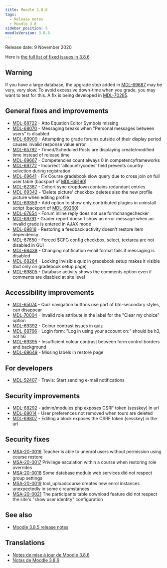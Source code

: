 ```yaml
---
title: Moodle 3.8.6
tags:
  - Release notes
  - Moodle 3.8
sidebar_position: 6
moodleVersion: 3.8.6
---
```


Release date: 9 November 2020

Here is [the full list of fixed issues in 3.8.6](https://tracker.moodle.org/secure/IssueNavigator!executeAdvanced.jspa?jqlQuery=project+%3D+mdl+AND+resolution+%3D+fixed+AND+fixVersion+in+%28%223.8.6%22%29+ORDER+BY+priority+DESC&runQuery=true&clear=true).

## Warning

If you have a large database, the upgrade step added in [MDL-69687](https://tracker.moodle.org/browse/MDL-69687) may be very, very slow. To avoid excessive down-time when you grade, you may want to test for this. A fix is being developed in [MDL-70285](https://tracker.moodle.org/browse/MDL-70285).

## General fixes and improvements

- [MDL-68722](https://tracker.moodle.org/browse/MDL-68722) - Atto Equation Editor Symbols missing
- [MDL-68070](https://tracker.moodle.org/browse/MDL-68070) - Messaging breaks when "Personal messages between users" is disabled
- [MDL-68900](https://tracker.moodle.org/browse/MDL-68900) - Attempting to grade forums outside of their display period causes invalid response value error
- [MDL-65792](https://tracker.moodle.org/browse/MDL-65792) - Timed/Scheduled Posts are displaying create/modified time instead of release time
- [MDL-69667](https://tracker.moodle.org/browse/MDL-69667) - Competencies count always 0 in competencyframeworks
- [MDL-69772](https://tracker.moodle.org/browse/MDL-69772) - Incorrect 'allcountrycodes' field prevents country selection during registration
- [MDL-69641](https://tracker.moodle.org/browse/MDL-69641) - Fix Course gradebook slow query due to cross join on full user table (backport of [MDL-69190](https://tracker.moodle.org/browse/MDL-69190))
- [MDL-62387](https://tracker.moodle.org/browse/MDL-62387) - Cohort sync dropdown contains redundant entries
- [MDL-69342](https://tracker.moodle.org/browse/MDL-69342) - 'Delete picture' checkbox deletes also the new profile picture when editing profile
- [MDL-69359](https://tracker.moodle.org/browse/MDL-69359) - Add option to show only contributed plugins in uninstall script (backport of [MDL-69260](https://tracker.moodle.org/browse/MDL-69260))
- [MDL-67654](https://tracker.moodle.org/browse/MDL-67654) - Forum inline reply does not use formchangechecker
- [MDL-69791](https://tracker.moodle.org/browse/MDL-69791) - Grader report doesn't show an error message when an invalid grade is entered in AJAX mode
- [MDL-69818](https://tracker.moodle.org/browse/MDL-69818) - Restoring a feedback activity doesn't restore item dependency
- [MDL-67650](https://tracker.moodle.org/browse/MDL-67650) - Forced $CFG config checkbox, select, textarea are not disabled in GUI
- [MDL-68438](https://tracker.moodle.org/browse/MDL-68438) - Changing notification email format fails if messaging is disabled
- [MDL-68284](https://tracker.moodle.org/browse/MDL-68284) - Locking invisible quiz in gradebook setup makes it visible (but only on gradebook setup page)
- [MDL-69805](https://tracker.moodle.org/browse/MDL-69805) - Database activity shows the comments option even if comments are disabled at site level

## Accessibility improvements

- [MDL-65074](https://tracker.moodle.org/browse/MDL-65074) - Quiz navigation buttons use part of btn-secondary styles, can disappear
- [MDL-70004](https://tracker.moodle.org/browse/MDL-70004) - Invalid role attribute in the label for the "Clear my choice" option
- [MDL-69392](https://tracker.moodle.org/browse/MDL-69392) - Colour contrast issues in quiz
- [MDL-68766](https://tracker.moodle.org/browse/MDL-68766) - Login form: "Log in using your account on:" should be h3, not h6
- [MDL-69395](https://tracker.moodle.org/browse/MDL-69395) - Insufficient colour contrast between form control borders and background
- [MDL-69649](https://tracker.moodle.org/browse/MDL-69649) - Missing labels in restore page

## For developers

- [MDL-52407](https://tracker.moodle.org/browse/MDL-52407) - Travis: Start sending e-mail notifications

## Security improvements

- [MDL-68292](https://tracker.moodle.org/browse/MDL-68292) - admin/modules.php exposes CSRF token (sesskey) in url
- [MDL-69014](https://tracker.moodle.org/browse/MDL-69014) - User preferences not removed when tours are deleted
- [MDL-69807](https://tracker.moodle.org/browse/MDL-69807) - Editing a block exposes the CSRF token (sesskey) in the url

## Security fixes

- [MSA-20-0016](https://moodle.org/mod/forum/discuss.php?d=413935) Teacher is able to unenrol users without permission using course restore
- [MSA-20-0017](https://moodle.org/mod/forum/discuss.php?d=413936) Privilege escalation within a course when restoring role overrides
- [MSA-20-0018](https://moodle.org/mod/forum/discuss.php?d=413938) Some database module web services did not respect group settings
- [MSA-20-0019](https://moodle.org/mod/forum/discuss.php?d=413939) tool_uploadcourse creates new enrol instances unexpectedly in some circumstances
- [MSA-20-0021](https://moodle.org/mod/forum/discuss.php?d=413941) The participants table download feature did not respect the site's "show user identity" configuration

## See also

- [Moodle 3.8.5 release notes](/general/releases/3.8/3.8.5)

## Translations

- [Notes de mise à jour de Moodle 3.8.6](https://docs.moodle.org/fr/Notes_de_mise_à_jour_de_Moodle_3.8.6)
- [Notas de Moodle 3.8.6](https://docs.moodle.org/es/Notas_de_Moodle_3.8.6)
